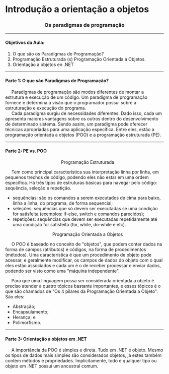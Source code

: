 <h1 align="left">
  Introdução a orientação a objetos
</h1>

<h3 align="center">Os paradigmas de programação</h3>

<hr>

<h4 align="left">Objetivos da Aula:</h4>

<ol>
  <li>O que são os Paradigmas de Programação?</li>
  <li>Programação Estruturada (x) Programação Orientada a Objetos.</li>
  <li>Orientação a objetos en .NET</li>
</ol>

<hr>

<h4 align="left">Parte 1: O que são Paradigmas de Programação?</h4>

<p align="left">
  &nbsp;&nbsp;&nbsp;&nbsp;&nbsp;Paradigmas de programação são modos diferentes de montar a estrutura e execução de um código. Um paradigma de programação fornece e determina a visão que o programador possui sobre a estruturação e execução do programa.<br>
  &nbsp;&nbsp;&nbsp;&nbsp;&nbsp;Cada paradigma surgiu de necessidades diferentes. Dado isso, cada um apresenta maiores vantagens sobre os outros dentro do desenvolvimento de determinado sistema. Sendo assim, um paradigma pode oferecer técnicas apropriadas para uma aplicação específica. Entre eles, estão a programação orientada a objetos (POO) e a programação estruturada (PE).
</p>

<hr>

<h4 align="left">Parte 2: PE vs. POO</h4>

<p align="center">
  &nbsp;&nbsp;&nbsp;&nbsp;&nbsp;Programação Estruturada
</p>

<p align="left">
  &nbsp;&nbsp;&nbsp;&nbsp;&nbsp;Tem como principal característica sua interpretação linha por linha, em pequenos trechos de código, podendo eles não estar em uma ordem específica. Há três tipos de estruturas básicas para navegar pelo código: sequência, seleção e repetição.
</p>

<ul>
  <li>sequências: são os comandos a serem executados de cima para baixo, linha a linha, do programa, de forma sequencial;</li>
  <li>seleções: sequências que só devem ser executadas se uma condição for satisfeita (exemplos: if-else, switch e comandos parecidos);
  <li>repetições: sequências que devem ser executadas repetidamente até uma condição for satisfeita (for, while, do-while e etc).
</ul>

<p align="center">
  &nbsp;&nbsp;&nbsp;&nbsp;&nbsp;Programação Orientada a Objetos
</p>

<p align="left">
  &nbsp;&nbsp;&nbsp;&nbsp;&nbsp;O POO é baseado no conceito de "objetos", que podem conter dados na forma de campos (atributos) e códigos, na forma de procedimentos (métodos). Uma característica é que um procedimento de objeto pode acessar, e geralmente modificar, os campos de dados do objeto com o qual eles estão associados e cada um é o de receber processar e enviar dados, podendo ser visto como uma "máquina independente".<br>

  &nbsp;&nbsp;&nbsp;&nbsp;&nbsp;Para que uma linguagem possa ser considerada orientada a objeto é preciso atender a quatro tópicos bastante importantes, e esses tópicos é o que são chamados de "Os 4 pilares da Programação Orientada a Objeto". São eles:
</p>

<ul>
  <li>Abstração;</li>
  <li>Encapsulamento;</li>
  <li>Herança; e</li>
  <li>Polimorfismo.</li>
</ul>

<hr>

<h4 align="left">Parte 3: Orientação a objetos em .NET</h4>

<p align="left">
  &nbsp;&nbsp;&nbsp;&nbsp;&nbsp;A importância da POO é simples e direta. Tudo em .NET é objeto. Mesmo os tipos de dados mais simples são considerados objetos, já estes também contém métodos e propriedades. Implicitamente, todo e qualquer tipo ou objeto em .NET possui um ancestral comum.
</p>